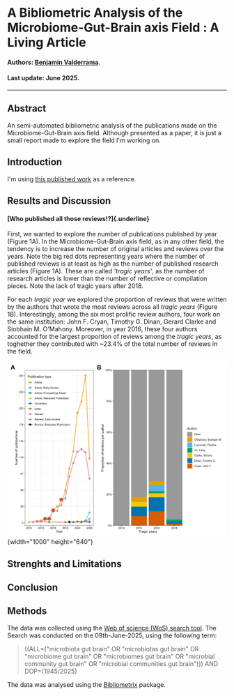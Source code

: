 # **A Bibliometric Analysis of the Microbiome-Gut-Brain axis Field : A Living Article**

#### Authors: [Benjamin Valderrama](https://benjamin-valderrama.github.io/about.html).

#### Last update: June 2025.

------------------------------------------------------------------------

## Abstract

An semi-automated bibliometric analysis of the publications made on the Microbiome-Gut-Brain axis field. Although presented as a paper, it is just a small report made to explore the field I'm working on.

## Introduction

I'm using [this published work](https://pmc.ncbi.nlm.nih.gov/articles/PMC9119018/) as a reference.

## Results and Discussion

#### [Who published all those reviews!?]{.underline}

First, we wanted to explore the number of publications published by year (Figure 1A). In the Microbiome-Gut-Brain axis field, as in any other field, the tendency is to increase the number of original articles and reviews over the years. Note the big red dots representing years where the number of published reviews is at least as high as the number of published research articles (Figure 1A). These are called *'tragic years'*, as the number of research articles is lower than the number of reflective or compilation pieces. Note the lack of tragic years after 2018.

For each *tragic year* we explored the proportion of reviews that were written by the authors that wrote the most reviews across all *tragic years* (Figure 1B). Interestingly, among the six most prolific review authors, four work on the same institution: John F. Cryan, Timothy G. Dinan, Gerard Clarke and Siobhain M. O'Mahony. Moreover, in year 2016, these four authors accounted for the largest proportion of reviews among the *tragic years*, as toghether they contributed with \~23.4% of the total number of reviews in the field.

![**Figure 1: Years with high proportion of reviews and who authored them.** (A) Number of publications per year by publication type.Big red dots represent years where the number of published reviews (pink line) is at least as high as the number of published research articles (gold line). (B) Yearly proportion of reviewers written by the authors who published more reviews (in colors) and other authors (grey).](outputs/mains/figure1.jpg){width="1000" height="640"}

## Strenghts and Limitations

## Conclusion

## Methods

The data was collected using the [Web of science (WoS) search tool](https://www-webofscience-com.ucc.idm.oclc.org/wos/woscc/basic-search). The Search was conducted on the 09th-June-2025, using the following term:

> ((ALL=("microbiota gut brain" OR "microbiotas gut brain" OR "microbiome gut brain" OR "microbiomes gut brain" OR "microbial community gut brain" OR "microbial communities gut brain"))) AND DOP=(1945/2025)

The data was analysed using the [Bibliometrix](https://www.bibliometrix.org/home/) package.
